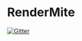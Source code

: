 # RenderMite

[![Gitter](https://badges.gitter.im/Mineshaft-game/RenderMite.svg)](https://gitter.im/Mineshaft-game/RenderMite?utm_source=badge&utm_medium=badge&utm_campaign=pr-badge&utm_content=badge)
